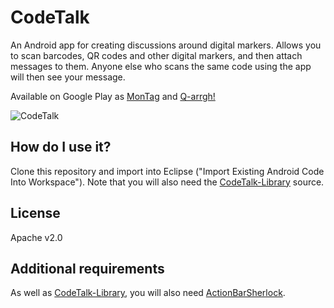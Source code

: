 CodeTalk
========

An Android app for creating discussions around digital markers. Allows you to scan barcodes, QR codes and other digital markers, and then attach messages to them. Anyone else who scans the same code using the app will then see your message.

Available on Google Play as [MonTag](https://play.google.com/store/apps/details?id=qr.cloud.qrpedia) and [Q-arrgh!](https://play.google.com/store/apps/details?id=qr.cloud)

![CodeTalk](http://www.enterise.info/codetalk/github.jpg)

How do I use it?
----------------
Clone this repository and import into Eclipse ("Import Existing Android Code Into Workspace"). Note that you will also need the [CodeTalk-Library](https://github.com/EnteriseToolkit/codetalk-library) source.


License
-------
Apache v2.0


Additional requirements
-------
As well as [CodeTalk-Library](https://github.com/EnteriseToolkit/codetalk-library), you will also need [ActionBarSherlock](https://github.com/JakeWharton/ActionBarSherlock).
